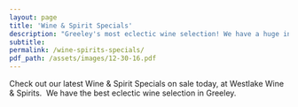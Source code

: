 ```yaml
---
layout: page
title: 'Wine & Spirit Specials'
description: "Greeley's most eclectic wine selection! We have a huge inventory to choose from, both foreign and domestic."
subtitle:
permalink: /wine-spirits-specials/
pdf_path: /assets/images/12-30-16.pdf
---
```



Check out our latest Wine & Spirit Specials on sale today, at Westlake Wine & Spirits.  We have the best eclectic wine selection in Greeley.